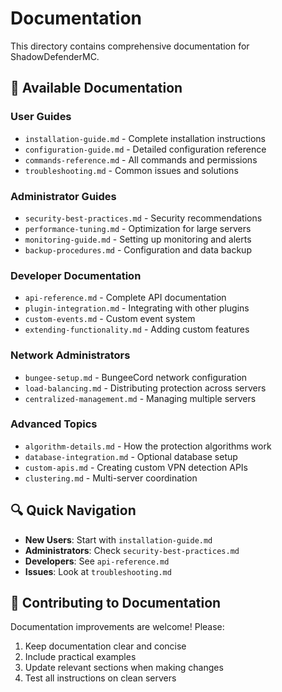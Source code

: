 # Documentation

This directory contains comprehensive documentation for ShadowDefenderMC.

## 📖 Available Documentation

### User Guides
- `installation-guide.md` - Complete installation instructions
- `configuration-guide.md` - Detailed configuration reference  
- `commands-reference.md` - All commands and permissions
- `troubleshooting.md` - Common issues and solutions

### Administrator Guides
- `security-best-practices.md` - Security recommendations
- `performance-tuning.md` - Optimization for large servers
- `monitoring-guide.md` - Setting up monitoring and alerts
- `backup-procedures.md` - Configuration and data backup

### Developer Documentation
- `api-reference.md` - Complete API documentation
- `plugin-integration.md` - Integrating with other plugins
- `custom-events.md` - Custom event system
- `extending-functionality.md` - Adding custom features

### Network Administrators
- `bungee-setup.md` - BungeeCord network configuration
- `load-balancing.md` - Distributing protection across servers
- `centralized-management.md` - Managing multiple servers

### Advanced Topics
- `algorithm-details.md` - How the protection algorithms work
- `database-integration.md` - Optional database setup
- `custom-apis.md` - Creating custom VPN detection APIs
- `clustering.md` - Multi-server coordination

## 🔍 Quick Navigation

- **New Users**: Start with `installation-guide.md`
- **Administrators**: Check `security-best-practices.md`
- **Developers**: See `api-reference.md`
- **Issues**: Look at `troubleshooting.md`

## 📝 Contributing to Documentation

Documentation improvements are welcome! Please:

1. Keep documentation clear and concise
2. Include practical examples
3. Update relevant sections when making changes
4. Test all instructions on clean servers
